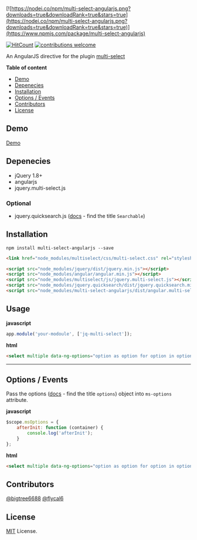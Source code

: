 [![https://nodei.co/npm/multi-select-angularjs.png?downloads=true&downloadRank=true&stars=true](https://nodei.co/npm/multi-select-angularjs.png?downloads=true&downloadRank=true&stars=true)](https://www.npmjs.com/package/multi-select-angularjs)


[![HitCount](https://hits.dwyl.com/moshfeu/multi-select-angularjs.svg)](https://hits.dwyl.com/dwyl/start-here)
[![contributions welcome](https://img.shields.io/badge/contributions-welcome-brightgreen.svg?style=flat)](https://github.com/moshfeu/multi-select-angularjs/issues)


An AngularJS directive for the plugin [multi-select](https://github.com/lou/multi-select)

__Table of content__

- [Demo](#demo)
- [Depenecies](#depenecies)
- [Installation](#installation)
- [Options / Events](#options--events)
- [Contributors](#contributors)
- [License](#license)

## Demo

<a href="https://moshfeu.github.io/multi-select-angularjs/demo/" target="_blank">Demo</a>

## Depenecies

- jQuery 1.8+
- angularjs
- jquery.multi-select.js

### Optional

- jquery.quicksearch.js ([docs](http://loudev.com/) - find the title `Searchable`)

## Installation

```shell
npm install multi-select-angularjs --save
```

```html
<link href="node_modules/multiselect/css/multi-select.css" rel="stylesheet" />

<script src="node_modules/jquery/dist/jquery.min.js"></script>
<script src="node_modules/angular/angular.min.js"></script>
<script src="node_modules/multiselect/js/jquery.multi-select.js"></script>
<script src="node_modules/jquery.quicksearch/dist/jquery.quicksearch.min.js"></script>
<script src="node_modules/multi-select-angularjs/dist/angular.multi-select.js"></script>
```


## Usage

**javascript**
```javascript
app.module('your-modoule', ['jq-multi-select']);
```
**html**
```html
<select multiple data-ng-options="option as option for option in options" data-ng-model="selectedOptions" data-multi-select="options"></select>
```
<hr />

## Options / Events

Pass the options ([docs](http://loudev.com/) - find the title `options`) object into `ms-options` attribute.

**javascript**
```javascript
$scope.msOptions = {
    afterInit: function (container) {
        console.log('afterInit');
    }
};
```
**html**
```html
<select multiple data-ng-options="option as option for option in options" data-ng-model="selectedOptions3" data-multi-select="options" data-ms-options="msOptions2"></select>
```

## Contributors
[@bigtree6688](https://github.com/bigtree6688)
[@flycal6](https://github.com/flycal6)

## License
[MIT](http://opensource.org/licenses/MIT) License.

